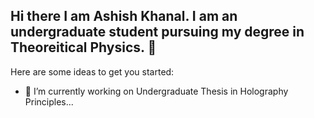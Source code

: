 ## Hi there I am Ashish Khanal. I am an undergraduate student pursuing my degree in Theoreitical Physics. 👋



Here are some ideas to get you started:

- 🔭 I’m currently working on Undergraduate Thesis in Holography Principles...
